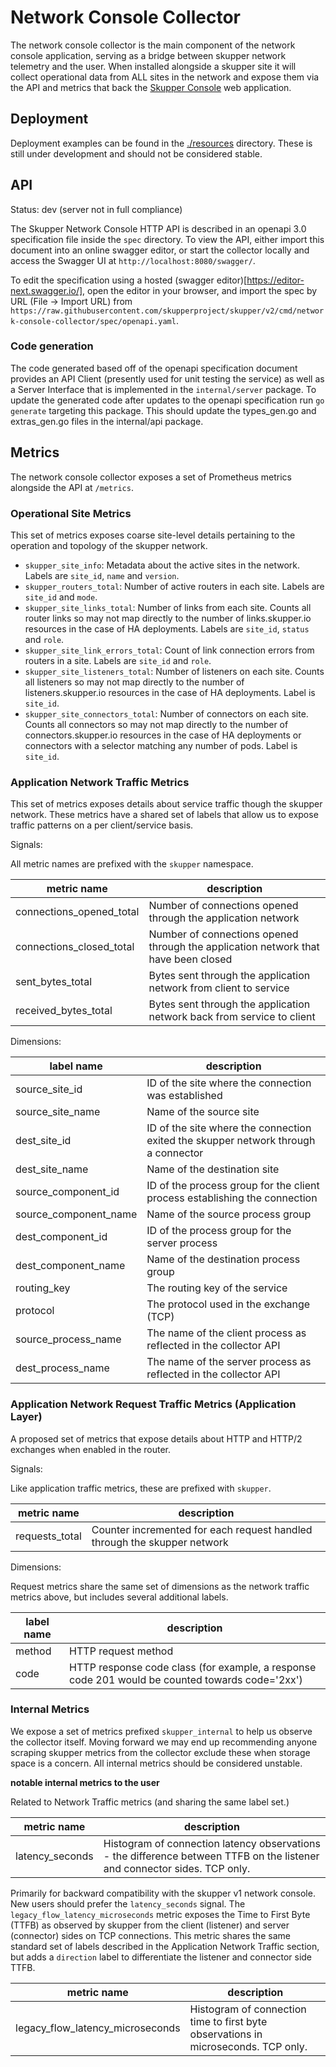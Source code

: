 # Network Console Collector

The network console collector is the main component of the network console
application, serving as a bridge between skupper network telemetry and the
user. When installed alongside a skupper site it will collect operational data
from ALL sites in the network and expose them via the API and metrics that back
the [Skupper Console](https://github.com/skupperproject/skupper-console) web
application.

## Deployment

Deployment examples can be found in the [./resources](./resources/README.md)
directory. These is still under development and should not be considered
stable.

## API

Status: dev (server not in full compliance)

The Skupper Network Console HTTP API is described in an openapi 3.0
specification file inside the `spec` directory. To view the API, either import
this document into an online swagger editor, or start the collector locally and
access the Swagger UI at `http://localhost:8080/swagger/`.

To edit the specification using a hosted (swagger
editor)[https://editor-next.swagger.io/], open the editor in your browser, and
import the spec by URL (File -> Import URL) from
`https://raw.githubusercontent.com/skupperproject/skupper/v2/cmd/network-console-collector/spec/openapi.yaml`.

### Code generation

The code generated based off of the openapi specification document provides an
API Client (presently used for unit testing the service) as well as a Server
Interface that is implemented in the `internal/server` package. To update the
generated code after updates to the openapi specification run `go generate`
targeting this package. This should update the types_gen.go and extras_gen.go
files in the internal/api package.

## Metrics

The network console collector exposes a set of Prometheus metrics alongside the
API at `/metrics`.

### Operational Site Metrics

This set of metrics exposes coarse site-level details pertaining to the
operation and topology of the skupper network.

* `skupper_site_info`: Metadata about the active sites in the network. Labels are `site_id`, `name` and `version`.
* `skupper_routers_total`: Number of active routers in each site. Labels are `site_id` and `mode`.
* `skupper_site_links_total`: Number of links from each site. Counts all router
  links so may not map directly to the number of links.skupper.io resources in
  the case of HA deployments. Labels are `site_id`, `status` and `role`.
* `skupper_site_link_errors_total`: Count of link connection errors from
  routers in a site. Labels are `site_id` and `role`.
* `skupper_site_listeners_total`: Number of listeners on each site. Counts all listeners
  so may not map directly to the number of listeners.skupper.io resources in
  the case of HA deployments. Label is `site_id`.
* `skupper_site_connectors_total`: Number of connectors on each site. Counts
  all connectors so may not map directly to the number of connectors.skupper.io
  resources in the case of HA deployments or connectors with a selector
  matching any number of pods. Label is `site_id`.

### Application Network Traffic Metrics

This set of metrics exposes details about service traffic though the skupper
network. These metrics have a shared set of labels that allow us to expose
traffic patterns on a per client/service basis.

Signals:

All metric names are prefixed with the `skupper` namespace.

| metric name | description |
| ------------------------ | ------------------------  |
| connections_opened_total | Number of connections opened through the application network |
| connections_closed_total | Number of connections opened through the application network that have been closed |
| sent_bytes_total         | Bytes sent through the application network from client to service |
| received_bytes_total     | Bytes sent through the application network back from service to client |

Dimensions:

| label name | description |
| -------------- | ------------------------  |
| source_site_id | ID of the site where the connection was established |
| source_site_name | Name of the source site |
| dest_site_id | ID of the site where the connection exited the skupper network through a connector |
| dest_site_name | Name of the destination site |
| source_component_id | ID of the process group for the client process establishing the connection |
| source_component_name | Name of the source process group |
| dest_component_id | ID of the process group for the server process |
| dest_component_name | Name of the destination process group |
| routing_key | The routing key of the service |
| protocol | The protocol used in the exchange (TCP) |
| source_process_name | The name of the client process as reflected in the collector API |
| dest_process_name | The name of the server process as reflected in the collector API |

### Application Network Request Traffic Metrics (Application Layer)

A proposed set of metrics that expose details about HTTP and HTTP/2 exchanges
when enabled in the router.

Signals:

Like application traffic metrics, these are prefixed with `skupper`.

| metric name | description |
| ------------------------ | ------------------------  |
| requests_total | Counter incremented for each request handled through the skupper network |

Dimensions:

Request metrics share the same set of dimensions as the network traffic metrics
above, but includes several additional labels.

| label name | description |
| -------------- | ------------------------  |
| method | HTTP request method |
| code | HTTP response code class (for example, a response code 201 would be counted towards code='2xx') |

### Internal Metrics

We expose a set of metrics prefixed `skupper_internal` to help us observe the
collector itself. Moving forward we may end up recommending anyone scraping
skupper metrics from the collector exclude these when storage space is a
concern. All internal metrics should be considered unstable.


**notable internal metrics to the user**

Related to Network Traffic metrics (and sharing the same label set.)

| metric name | description |
| ------------------------ | ------------------------  |
| latency_seconds | Histogram of connection latency observations - the difference between TTFB on the listener and connector sides. TCP only. |

Primarily for backward compatibility with the skupper v1 network console. New
users should prefer the `latency_seconds` signal. The
`legacy_flow_latency_microseconds` metric exposes the Time to First Byte (TTFB)
as observed by skupper from the client (listener) and server (connector) sides
on TCP connections. This metric shares the same standard set of labels
described in the Application Network Traffic section, but adds a `direction`
label to differentiate the listener and connector side TTFB.

| metric name | description |
| ------------------------ | ------------------------  |
| legacy_flow_latency_microseconds | Histogram of connection time to first byte observations in microseconds. TCP only. |
